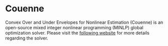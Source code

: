 # Couenne

Convex Over and Under Envelopes for Nonlinear Estimation (Couenne) is an open-source mixed integer nonlinear programming (MINLP) global optimization solver. Please visit the [following website](https://github.com/coin-or/Couenne) for more details regarding the solver.